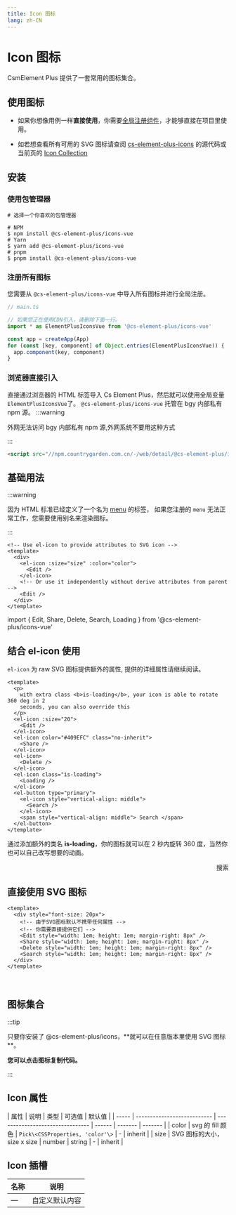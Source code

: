 ```yaml
---
title: Icon 图标
lang: zh-CN
---
```


# Icon 图标

CsmElement Plus 提供了一套常用的图标集合。

## 使用图标

- 如果你想像用例一样**直接使用**，你需要[全局注册组件](https://v3.vuejs.org/guide/component-registration.html#global-registration)，才能够直接在项目里使用。

- 如若想查看所有可用的 SVG 图标请查阅 [cs-element-plus-icons](https://git.bgy.com.cn/pt00057/cs-element-plus-icons/tree/develop) 的源代码或当前页的 [Icon Collection](#icon-collection)

## 安装

### 使用包管理器

```shell
# 选择一个你喜欢的包管理器

# NPM
$ npm install @cs-element-plus/icons-vue
# Yarn
$ yarn add @cs-element-plus/icons-vue
# pnpm
$ pnpm install @cs-element-plus/icons-vue
```

### 注册所有图标

您需要从 `@cs-element-plus/icons-vue` 中导入所有图标并进行全局注册。

```ts
// main.ts

// 如果您正在使用CDN引入，请删除下面一行。
import * as ElementPlusIconsVue from '@cs-element-plus/icons-vue'

const app = createApp(App)
for (const [key, component] of Object.entries(ElementPlusIconsVue)) {
  app.component(key, component)
}
```

<!-- 您也可以参考 [此模板](https://codepen.io/sxzz/pen/xxpvdrg)。 -->

### 浏览器直接引入

直接通过浏览器的 HTML 标签导入 Cs Element Plus，然后就可以使用全局变量 `ElementPlusIconsVue`了。
`@cs-element-plus/icons-vue` 托管在 bgy 内部私有 npm 源。
:::warning

外网无法访问 bgy 内部私有 npm 源,外网系统不要用这种方式

:::

```html
<script src="//npm.countrygarden.com.cn/-/web/detail/@cs-element-plus/icons-vue"></script>
```

<!-- #### jsDelivr -->

<!-- ```html -->
<!-- <script src="//cdn.jsdelivr.net/npm/@element-plus/icons-vue"></script> -->
<!-- ``` -->

<!-- :::tip -->

<!-- 我们建议使用 CDN 引入 Element Plus 的用户在链接地址上锁定版本，以免将来 Element Plus 升级时受到非兼容性更新的影响。 锁定版本的方法请查看 [unpkg.com](https://unpkg.com)。 -->

<!-- ::: -->

<!-- ### 自动导入 -->

<!-- 使用 [unplugin-icons](https://github.com/antfu/unplugin-icons) 和 [unplugin-auto-import](https://github.com/antfu/unplugin-auto-import) 从 iconify 中自动导入任何图标集。 您可以参考[此模板](https://github.com/sxzz/element-plus-best-practices/blob/db2dfc983ccda5570033a0ac608a1bd9d9a7f658/vite.config.ts#L21-L58)。 -->

## 基础用法

:::warning

因为 HTML 标准已经定义了一个名为 [menu](https://developer.mozilla.org/en-US/docs/Web/HTML/Element/menu) 的标签， 如果您注册的 `menu` 无法正常工作，您需要使用别名来渲染图标。

:::

```vue
<!-- Use el-icon to provide attributes to SVG icon -->
<template>
  <div>
    <el-icon :size="size" :color="color">
      <Edit />
    </el-icon>
    <!-- Or use it independently without derive attributes from parent -->
    <Edit />
  </div>
</template>
```

<vp-script setup>
import { Edit, Share, Delete, Search, Loading } from '@cs-element-plus/icons-vue'
</vp-script>

<ElRow>
  <div>
    <ElIcon :size="30">
      <Edit />
    </ElIcon>
    <Edit />
  </div>
</ElRow>

## 结合 el-icon 使用

`el-icon` 为 raw SVG 图标提供额外的属性, 提供的详细属性请继续阅读。

```vue
<template>
  <p>
    with extra class <b>is-loading</b>, your icon is able to rotate 360 deg in 2
    seconds, you can also override this
  </p>
  <el-icon :size="20">
    <Edit />
  </el-icon>
  <el-icon color="#409EFC" class="no-inherit">
    <Share />
  </el-icon>
  <el-icon>
    <Delete />
  </el-icon>
  <el-icon class="is-loading">
    <Loading />
  </el-icon>
  <el-button type="primary">
    <el-icon style="vertical-align: middle">
      <Search />
    </el-icon>
    <span style="vertical-align: middle"> Search </span>
  </el-button>
</template>
```

<ElRow>
  <p>
    通过添加额外的类名 <b>is-loading</b>，你的图标就可以在 2 秒内旋转 360 度，当然你也可以自己改写想要的动画。
  </p>
  <div style="display: flex; align-items: center; justify-content: space-between; width: 100%;">
    <ElIcon :size="20">
      <Edit />
    </ElIcon>
    <ElIcon color="#409EFC" class="no-inherit">
      <Share />
    </ElIcon>
    <ElIcon>
      <Delete />
    </ElIcon>
    <ElIcon class="is-loading">
      <Loading />
    </ElIcon>
    <ElButton type="primary">
      <ElIcon style="vertical-align: middle; color: #fff;">
        <Search />
      </ElIcon>
      <span style="vertical-align: middle;">搜索</span>
    </ElButton>
  </div>
</ElRow>

## 直接使用 SVG 图标

```vue
<template>
  <div style="font-size: 20px">
    <!-- 由于SVG图标默认不携带任何属性 -->
    <!-- 你需要直接提供它们 -->
    <Edit style="width: 1em; height: 1em; margin-right: 8px" />
    <Share style="width: 1em; height: 1em; margin-right: 8px" />
    <Delete style="width: 1em; height: 1em; margin-right: 8px" />
    <Search style="width: 1em; height: 1em; margin-right: 8px" />
  </div>
</template>
```

<ElRow>
  <div style="font-size: 20px;">
    <!-- Since svg icons do not carry any attributes by default -->
    <!-- You need to provide attributes directly -->
    <Edit style="width: 1em; height: 1em; margin-right: 8px;" />
    <Share style="width: 1em; height: 1em; margin-right: 8px;" />
    <Delete style="width: 1em; height: 1em; margin-right: 8px;" />
    <Search style="width: 1em; height: 1em; margin-right: 8px;" />
  </div>
</ElRow>

## 图标集合

:::tip

只要你安装了 @cs-element-plus/icons，**就可以在任意版本里使用 SVG 图标 **。

**您可以点击图标复制代码。**

:::

<IconList />

## Icon 属性

| 属性  | 说明                        | 类型                             | 可选值 | 默认值  |
| ----- | --------------------------- | -------------------------------- | ------ | ------- | ------- |
| color | svg 的 fill 颜色            | `Pick\<CSSProperties, 'color'\>` | -      | inherit |
| size  | SVG 图标的大小，size x size | number                           | string | -       | inherit |

## Icon 插槽

| 名称 | 说明           |
| ---- | -------------- |
| —    | 自定义默认内容 |
